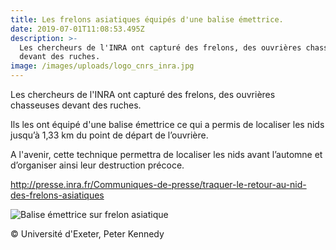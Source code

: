 ```yaml
---
title: Les frelons asiatiques équipés d'une balise émettrice.
date: 2019-07-01T11:08:53.495Z
description: >-
  Les chercheurs de l'INRA ont capturé des frelons, des ouvrières chasseuses
  devant des ruches.
image: /images/uploads/logo_cnrs_inra.jpg
---
```

Les chercheurs de l'INRA ont capturé des frelons, des ouvrières chasseuses devant des ruches.

Ils les ont équipé d'une balise émettrice ce qui a permis de localiser les nids jusqu’à 1,33 km du point de départ de l’ouvrière.

A l'avenir, cette technique permettra de localiser les nids avant l’automne et d’organiser ainsi leur destruction précoce.

<http://presse.inra.fr/Communiques-de-presse/traquer-le-retour-au-nid-des-frelons-asiatiques>

![Balise émettrice sur frelon asiatique](/images/uploads/frelonbaliseemettrice.jpg "Balise émettrice sur frelon asiatique")

© Université d'Exeter, Peter Kennedy
